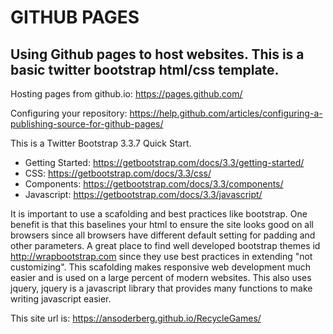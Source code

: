 GITHUB PAGES
=======

## Using Github pages to host websites.  This is a basic twitter bootstrap html/css template.

Hosting pages from github.io: https://pages.github.com/

Configuring your repository: https://help.github.com/articles/configuring-a-publishing-source-for-github-pages/

This is a Twitter Bootstrap 3.3.7 Quick Start.  

* Getting Started:  https://getbootstrap.com/docs/3.3/getting-started/ 
* CSS:              https://getbootstrap.com/docs/3.3/css/
* Components:       https://getbootstrap.com/docs/3.3/components/
* Javascript:       https://getbootstrap.com/docs/3.3/javascript/

It is important to use a scafolding and best practices like bootstrap.  One benefit is that this baselines your html to ensure the 
site looks good on all browsers since all browsers have different default setting for padding and other parameters. A great place
to find well developed bootstrap themes id http://wrapbootstrap.com since they use best practices in extending "not customizing". 
This scafolding makes responsive web development much easier and is used on a large percent of modern websites. This also uses 
jquery, jquery is a javascript library that provides many functions to make writing javascript easier.

This site url is: https://ansoderberg.github.io/RecycleGames/
